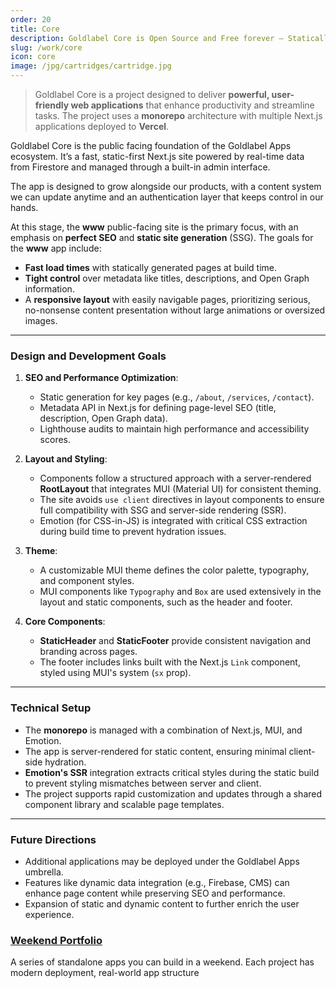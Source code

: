```yaml
---
order: 20
title: Core
description: Goldlabel Core is Open Source and Free forever — Statically generated with Firestore-powered updates and a real admin panel. Built with Next.js App Router and MUI. 
slug: /work/core
icon: core
image: /jpg/cartridges/cartridge.jpg
---
```

> Goldlabel Core is a project designed to deliver **powerful, user-friendly web applications** that enhance productivity and streamline tasks. The project uses a **monorepo** architecture with multiple Next.js applications deployed to **Vercel**.

Goldlabel Core is the public facing foundation of the Goldlabel Apps ecosystem. It’s a fast, static-first Next.js site powered by real-time data from Firestore and managed through a built-in admin interface.

The app is designed to grow alongside our products, with a content system we can update anytime and an authentication layer that keeps control in our hands.

At this stage, the **www** public-facing site is the primary focus, with an emphasis on **perfect SEO** and **static site generation** (SSG). The goals for the **www** app include:

- **Fast load times** with statically generated pages at build time.
- **Tight control** over metadata like titles, descriptions, and Open Graph information.
- A **responsive layout** with easily navigable pages, prioritizing serious, no-nonsense content presentation without large animations or oversized images.

---

### **Design and Development Goals**

1. **SEO and Performance Optimization**:

   - Static generation for key pages (e.g., `/about`, `/services`, `/contact`).
   - Metadata API in Next.js for defining page-level SEO (title, description, Open Graph data).
   - Lighthouse audits to maintain high performance and accessibility scores.

2. **Layout and Styling**:

   - Components follow a structured approach with a server-rendered **RootLayout** that integrates MUI (Material UI) for consistent theming.
   - The site avoids `use client` directives in layout components to ensure full compatibility with SSG and server-side rendering (SSR).
   - Emotion (for CSS-in-JS) is integrated with critical CSS extraction during build time to prevent hydration issues.

3. **Theme**:

   - A customizable MUI theme defines the color palette, typography, and component styles.
   - MUI components like `Typography` and `Box` are used extensively in the layout and static components, such as the header and footer.

4. **Core Components**:
   - **StaticHeader** and **StaticFooter** provide consistent navigation and branding across pages.
   - The footer includes links built with the Next.js `Link` component, styled using MUI's system (`sx` prop).

---

### **Technical Setup**

- The **monorepo** is managed with a combination of Next.js, MUI, and Emotion.
- The app is server-rendered for static content, ensuring minimal client-side hydration.
- **Emotion's SSR** integration extracts critical styles during the static build to prevent styling mismatches between server and client.
- The project supports rapid customization and updates through a shared component library and scalable page templates.

---

### **Future Directions**

- Additional applications may be deployed under the Goldlabel Apps umbrella.
- Features like dynamic data integration (e.g., Firebase, CMS) can enhance page content while preserving SEO and performance.
- Expansion of static and dynamic content to further enrich the user experience.


### [Weekend Portfolio](/balance/books/weekend-portfolio)

A series of standalone apps you can build in a weekend. Each project has modern deployment, real-world app structure